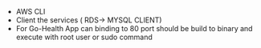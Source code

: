 - AWS CLI
- Client the services ( RDS-> MYSQL CLIENT)
- For Go-Health App can binding to 80 port should be build to binary and execute with root user or sudo command
